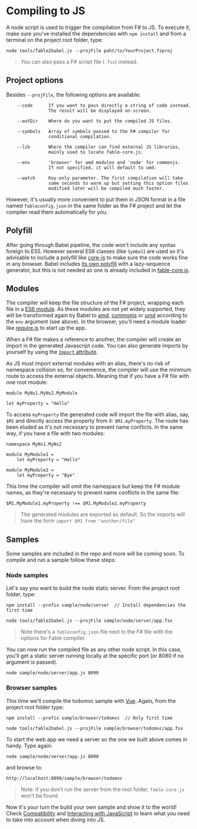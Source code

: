 # Compiling to JS

A node script is used to trigger the compilation from F# to JS.
To execute it, make sure you've installed the dependencies with
`npm install` and from a terminal on the project root folder, type:

```
node tools/fable2babel.js --projFile paht/to/YourProject.fsproj
```

> You can also pass a F# script file (`.fsx`) instead.


## Project options

Besides `--projFile`, the following options are available:

```
    --code      If you want to pass directly a string of code instead.
                The result will be displayed on-screen.

    --outDir    Where do you want to put the compiled JS files.

    --symbols   Array of symbols passed to the F# compiler for
                conditional compilation.

    --lib       Where the compiler can find external JS libraries,
                mainly used to locate fable-core.js.

    --env       'browser' for amd modules and 'node' for commonjs.
                If not specified, it will default to umd.

    --watch     Key-only parameter. The first compilation will take
                some seconds to warm up but setting this option files
                modified later will be compiled much faster.
```

However, it's usually more convenient to put them in JSON format in a file
named `fableconfig.json` in the same folder as the F# project and let the
compiler read them automatically for you.


## Polyfill

After going through Babel pipeline, the code won't include any syntax foreign
to ES5. However several ES6 classes (like `Symbol`) are used so it's advisable
to include a polyfill like [core-js](https://github.com/zloirock/core-js) to
make sure the code works fine in any browser. Babel includes [its own polyfill](http://babeljs.io/docs/usage/polyfill/)
with a lazy-sequence generator, but this is not needed as one is already included
in [fable-core.js](/lib/fable-core.js).


## Modules

The compiler will keep the file structure of the F# project, wrapping each file in a [ES6 module](https://github.com/lukehoban/es6features#modules). As these modules are not yet widely supported, they will be transformed again by Babel to [amd](http://requirejs.org/docs/whyamd.html), [commonjs](https://nodejs.org/docs/latest/api/modules.html) or [umd](https://github.com/umdjs/umd) according to the `env` argument (see above). In the browser, you'll need a module loader like [require.js](http://requirejs.org) to start up the app.

When a F# file makes a reference to another, the compiler will create an import in the generated Javascript code. You can also generate imports by yourself by using the [`Import` attribute](interacting.md).

As JS must import external modules with an alias, there's no risk of namespace collision so, for convenience, the compiler will use the minimum route to access the external objects. Meaning that if you have a F# file with one root module:

```
module MyNs1.MyNs2.MyModule

let myProperty = "Hello"
```

To access `myProperty` the generated code will import the file with alias, say, `$M1` and directly access the property from it: `$M1.myProperty`. The route has been eluded as it's not necessary to prevent name conflicts. In the same way, if you have a file with two modules:

```
namespace MyNs1.MyNs2

module MyModule1 =
    let myProperty = "Hello"
    
module MyModule2 =
    let myProperty = "Bye"
```

This time the compiler will omit the namespace but keep the F# module names, as they're necessary to prevent name conflicts in the same file:

```
$M1.MyModule1.myProperty !== $M1.MyModule2.myProperty
```

> The generated modules are exported as default. So the imports will have the form `import $M1 from "another/file"`

## Samples

Some samples are included in the repo and more will be coming soon. To compile
and run a sample follow these steps:

### Node samples

Let's say you want to build the node static server. From the project root folder, type:

```
npm install --prefix sample/node/server  // Install dependencies the first time

node tools/fable2babel.js --projFile sample/node/server/app.fsx
```

> Note there's a `fableconfig.json` file next to the F# file with the options
  for Fable compiler.
  
You can now run the compiled file as any other node script. In this case, you'll
get a static server running locally at the specific port (or 8080 if no argument
is passed).

```
node sample/node/server/app.js 8090
```

### Browser samples

This time we'll compile the todomvc sample with [Vue](http://vuejs.org).
Again, from the project root folder type:

 ```
npm install --prefix sample/browser/todomvc  // Only first time

node tools/fable2babel.js --projFile sample/browser/todomvc/app.fsx
```

To start the web app we need a server so the one we built above comes
in handy. Type again:

```
node sample/node/server/app.js 8090
```

and browse to:

```
http://localhost:8090/sample/browser/todomvc
```

> Note: if you don't run the server from the root folder, `fable-core.js`
  won't be found.
  
Now it's your turn the build your own sample and show it to the world!
Check [Compatibility](compatibility.md) and [Interacting with JavaScript](interacting.md)
to learn what you need to take into account when diving into JS.